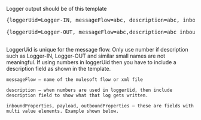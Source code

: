
Logger output should be of this template

<pre>
{loggerUid=Logger-IN, messageFlow=abc, description=abc, inboundProperties=#[message.inboundProperties], payload=#[payload] }          

{loggerUid=Logger-OUT, messageFlow=abc,description=abc inboundProperties=#[message.inboundProperties], outboundProperties=#[message.outboundProperties], payload=#[payload] }

</pre>

LoggerUid is unique for the message flow. Only use number if description such as Logger-IN, Logger-OUT and similar small names are not meaningful. If using numbers in loggerUid then you have to include a description field as shown in the template.

    messageFlow – name of the mulesoft flow or xml file

    description – when numbers are used in loggerUid, then include description field to show what that log gets written.

    inboundProperties, payload, outboundProperties – these are fields with multi value elements. Example shown below.